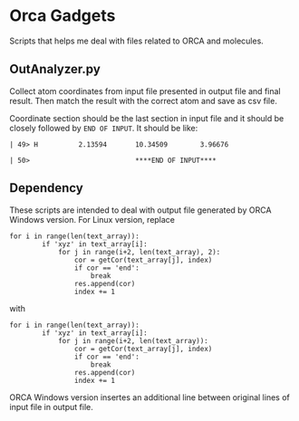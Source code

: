 # Orca Gadgets
Scripts that helps me deal with files related to ORCA and molecules.

## OutAnalyzer.py
Collect atom coordinates from input file presented in output file and final result. Then match the result with the correct atom and save as csv file.

Coordinate section should be the last section in input file and it should be closely followed by `END OF INPUT`. It should be like:
```
| 49> H          2.13594       10.34509        3.96676	

| 50>                          ****END OF INPUT****
```

## Dependency
These scripts are intended to deal with output file generated by ORCA Windows version. For Linux version, replace
```
for i in range(len(text_array)):
        if 'xyz' in text_array[i]:
            for j in range(i+2, len(text_array), 2):
                cor = getCor(text_array[j], index)
                if cor == 'end':
                    break
                res.append(cor)
                index += 1
```
with
```
for i in range(len(text_array)):
        if 'xyz' in text_array[i]:
            for j in range(i+2, len(text_array)):
                cor = getCor(text_array[j], index)
                if cor == 'end':
                    break
                res.append(cor)
                index += 1
```
ORCA Windows version insertes an additional line between original lines of input file in output file.

